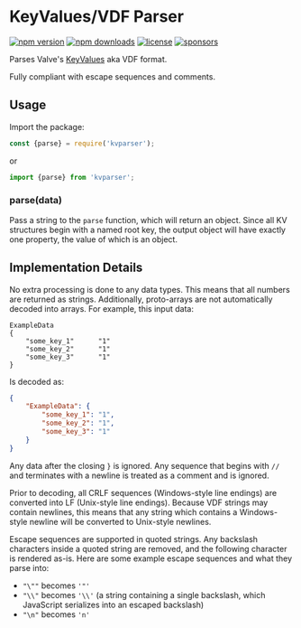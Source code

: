 # KeyValues/VDF Parser

[![npm version](https://img.shields.io/npm/v/kvparser.svg)](https://npmjs.com/package/kvparser)
[![npm downloads](https://img.shields.io/npm/dm/kvparser.svg)](https://npmjs.com/package/kvparser)
[![license](https://img.shields.io/npm/l/kvparser.svg)](https://github.com/DoctorMcKay/node-kvparser/blob/master/LICENSE)
[![sponsors](https://img.shields.io/github/sponsors/DoctorMcKay.svg)](https://github.com/sponsors/DoctorMcKay)

Parses Valve's [KeyValues](https://developer.valvesoftware.com/wiki/KeyValues) aka VDF format.

Fully compliant with escape sequences and comments.

## Usage

Import the package:

```js
const {parse} = require('kvparser');
```

or

```js
import {parse} from 'kvparser';
```

### parse(data)

Pass a string to the `parse` function, which will return an object. Since all KV structures begin with a named root key,
the output object will have exactly one property, the value of which is an object.

## Implementation Details

No extra processing is done to any data types. This means that all numbers are returned as strings. Additionally, 
proto-arrays are not automatically decoded into arrays. For example, this input data:

```
ExampleData
{
	"some_key_1"      "1"
	"some_key_2"      "1"
	"some_key_3"      "1"
}
```

Is decoded as:

```json
{
	"ExampleData": {
		"some_key_1": "1",
		"some_key_2": "1",
		"some_key_3": "1"
	}
}
```

Any data after the closing `}` is ignored. Any sequence that begins with `//` and terminates with a newline is treated
as a comment and is ignored.

Prior to decoding, all CRLF sequences (Windows-style line endings) are converted into LF (Unix-style line endings).
Because VDF strings may contain newlines, this means that any string which contains a Windows-style newline will be
converted to Unix-style newlines.

Escape sequences are supported in quoted strings. Any backslash characters inside a quoted string are removed, and the
following character is rendered as-is. Here are some example escape sequences and what they parse into:

- `"\""` becomes `'"'`
- `"\\"` becomes `'\\'` (a string containing a single backslash, which JavaScript serializes into an escaped backslash)
- `"\n"` becomes `'n'`
